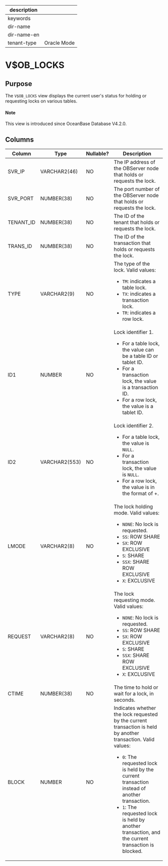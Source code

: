 |description||
|---|---|
|keywords||
|dir-name||
|dir-name-en||
|tenant-type|Oracle Mode|

# V$OB_LOCKS

## Purpose

The `V$OB_LOCKS` view displays the current user's status for holding or requesting locks on various tables. 

<main id="notice" type='explain'>
  <h4>Note</h4>
  <p>This view is introduced since OceanBase Database V4.2.0. </p>
</main>

## Columns

| **Column** | **Type** | **Nullable?** | **Description** |
| --- | --- | --- | --- |
| SVR_IP | VARCHAR2(46) | NO | The IP address of the OBServer node that holds or requests the lock. |
| SVR_PORT | NUMBER(38) | NO | The port number of the OBServer node that holds or requests the lock. |
| TENANT_ID | NUMBER(38) | NO | The ID of the tenant that holds or requests the lock. |
| TRANS_ID | NUMBER(38) | NO | The ID of the transaction that holds or requests the lock. |
| TYPE | VARCHAR2(9) | NO | The type of the lock. Valid values:<ul><li>`TM`: indicates a table lock.</li><li>`TX`: indicates a transaction lock.</li><li>`TR`: indicates a row lock.</li></ul> |
| ID1 | NUMBER | NO | Lock identifier 1.<ul><li>For a table lock, the value can be a table ID or tablet ID.</li><li>For a transaction lock, the value is a transaction ID.</li><li>For a row lock, the value is a tablet ID.</li></ul> |
| ID2 | VARCHAR2(553) | NO | Lock identifier 2.<ul><li>For a table lock, the value is `NULL`.</li><li>For a transaction lock, the value is `NULL`.</li><li>For a row lock, the value is in the format of <transaction ID>+<rowkey>.</li></ul> |
| LMODE | VARCHAR2(8) | NO | The lock holding mode. Valid values:<ul><li>`NONE`: No lock is requested. </li><li>`SS`: ROW SHARE  </li><li>`SX`: ROW EXCLUSIVE  </li><li>`S`: SHARE  </li><li>`SSX`: SHARE ROW EXCLUSIVE  </li><li>`X`: EXCLUSIVE  </li></ul> |
| REQUEST | VARCHAR2(8) | NO | The lock requesting mode. Valid values:<ul><li>`NONE`: No lock is requested. </li><li>`SS`: ROW SHARE  </li><li>`SX`: ROW EXCLUSIVE  </li><li>`S`: SHARE  </li><li>`SSX`: SHARE ROW EXCLUSIVE  </li><li>`X`: EXCLUSIVE  </li></ul> |
| CTIME | NUMBER(38) | NO | The time to hold or wait for a lock, in seconds. |
| BLOCK | NUMBER | NO | Indicates whether the lock requested by the current transaction is held by another transaction. Valid values:<ul><li>`0`: The requested lock is held by the current transaction instead of another transaction.  </li><li>`1`: The requested lock is held by another transaction, and the current transaction is blocked. </li></ul> |
